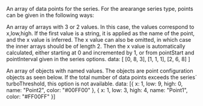 An array of data points for the series. For the arearange series
type, points can be given in the following ways:

An array of arrays with 3 or 2 values. In this case, the values
correspond to x,low,high. If the first value is a string, it is
applied as the name of the point, and the x value is inferred.
The x value can also be omitted, in which case the inner arrays
should be of length 2. Then the x value is automatically calculated,
either starting at 0 and incremented by 1, or from pointStart
and pointInterval given in the series options.
data: [
    [0, 8, 3],
    [1, 1, 1],
    [2, 6, 8]
]


An array of objects with named values. The objects are point
configuration objects as seen below. If the total number of data
points exceeds the series´ turboThreshold,
this option is not available.
data: [{
    x: 1,
    low: 9,
    high: 0,
    name: &quot;Point2&quot;,
    color: &quot;#00FF00&quot;
}, {
    x: 1,
    low: 3,
    high: 4,
    name: &quot;Point1&quot;,
    color: &quot;#FF00FF&quot;
}]
